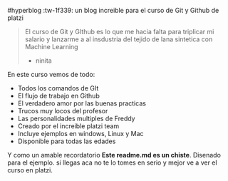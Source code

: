 #hyperblog :tw-1f339:
un blog increible para el curso de Git y Github de platzi
>El curso de Git y GIthub es lo que me hacia falta para triplicar mi salario y lanzarme a al insdustria del tejido de lana sintetica con Machine Learning
> - ninita

En este curso vemos de todo:
* Todos los comandos de GIt
* El flujo de trabajo en Github
* El verdadero amor por las buenas practicas
* Trucos muy locos del profesor
* Las personalidades multiples de Freddy
* Creado por el increible platzi team
* Incluye ejemplos en windows, Linux y Mac
* Disponible para todas las edades 

Y como un amable recordatorio **Este readme.md es un chiste**. Disenado para el ejemplo. si llegas aca no te lo tomes en serio y mejor ve a ver el curso en platzi.
